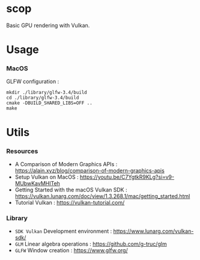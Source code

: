 # scop
Basic GPU rendering with Vulkan.

# Usage

### MacOS

GLFW configuration :

``` shell
mkdir ./library/glfw-3.4/build
cd ./library/glfw-3.4/build
cmake -DBUILD_SHARED_LIBS=OFF ..
make
```

# Utils

### Resources

- A Comparison of Modern Graphics APIs : https://alain.xyz/blog/comparison-of-modern-graphics-apis
- Setup Vulkan on MacOS : https://youtu.be/C7YgtkR9KLg?si=v9-MUbwKavMHITeh
- Getting Started with the macOS Vulkan SDK : https://vulkan.lunarg.com/doc/view/1.3.268.1/mac/getting_started.html
- Tutorial Vulkan : https://vulkan-tutorial.com/

### Library

- `SDK Vulkan` Development environment : https://www.lunarg.com/vulkan-sdk/
- `GLM` Linear algebra operations : https://github.com/g-truc/glm
- `GLFW` Window creation : https://www.glfw.org/
